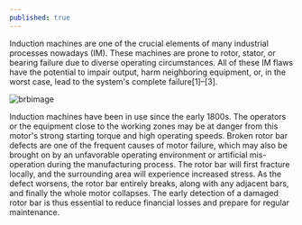 ```yaml
---
published: true
---
```

Induction machines are one of the crucial elements of many industrial processes nowadays (IM). These machines are prone to rotor, stator, or bearing failure due to diverse operating circumstances. All of these IM flaws have the potential to impair output, harm neighboring equipment, or, in the worst case, lead to the system's complete failure[1]–[3].


![brbimage]({{site.baseurl}}/https://www.mdpi.com/sensors/sensors-20-03721/article_deploy/html/images/sensors-20-03721-g008.png)


Induction machines have been in use since the early 1800s. The operators or the equipment close to the working zones may be at danger from this motor's strong starting torque and high operating speeds. Broken rotor bar defects are one of the frequent causes of motor failure, which may also be brought on by an unfavorable operating environment or artificial mis-operation during the manufacturing process. The rotor bar will first fracture locally, and the surrounding area will experience increased stress. As the defect worsens, the rotor bar entirely breaks, along with any adjacent bars, and finally the whole motor collapses. The early detection of a damaged rotor bar is thus essential to reduce financial losses and prepare for regular maintenance.